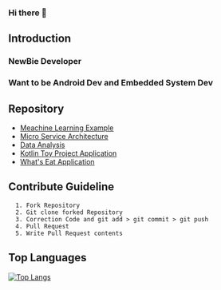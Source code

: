 ### Hi there 👋

## Introduction
### NewBie Developer
### Want to be Android Dev and Embedded System Dev

## Repository
 - [Meachine Learning Example](https://github.com/KanuKim97/Tensor_flow)
 - [Micro Service Architecture](https://github.com/KanuKim97/microService)
 - [Data Analysis](https://github.com/KanuKim97/Data_Analysis)
 - [Kotlin Toy Project Application](https://github.com/KanuKim97/CycleApp)
 - [What's Eat Application](https://github.com/KanuKim97/whats_eat)

## Contribute Guideline
```
  1. Fork Repository 
  2. Git clone forked Repository 
  3. Correction Code and git add > git commit > git push
  4. Pull Request 
  5. Write Pull Request contents
```

## Top Languages
[![Top Langs](https://github-readme-stats.vercel.app/api/top-langs/?username=KanuKim97&layout=compact)](https://github.com/anuraghazra/github-readme-stats)
